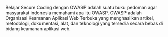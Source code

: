 Belajar Secure Coding dengan OWASP
adalah suatu buku pedoman agar masyarakat indonesia memahami apa itu OWASP. OWASP adalah Organisasi Keamanan Aplikasi Web Terbuka yang menghasilkan artikel, metodologi, dokumentasi, alat, dan teknologi yang tersedia secara bebas di bidang keamanan aplikasi web.
